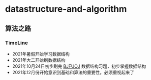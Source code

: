 # datastructure-and-algorithm
## 算法之路

### TimeLine

- 2021年暑假开始学习数据结构
- 2021年大二开始刷数据结构
- 2021年10月24日初步刷完 [BJFUOJ](https://www.bjfuacm.com/structure) 数据结构习题，初步掌握数据结构
- 2021年12月份开始意识到基础和算法的重要性，必须重视起来了
